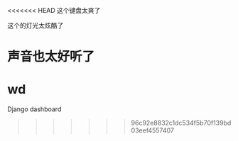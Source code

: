<<<<<<< HEAD
这个键盘太爽了


这个的灯光太炫酷了



声音也太好听了
=======
# wd
Django dashboard
>>>>>>> 96c92e8832c1dc534f5b70f139bd03eef4557407
